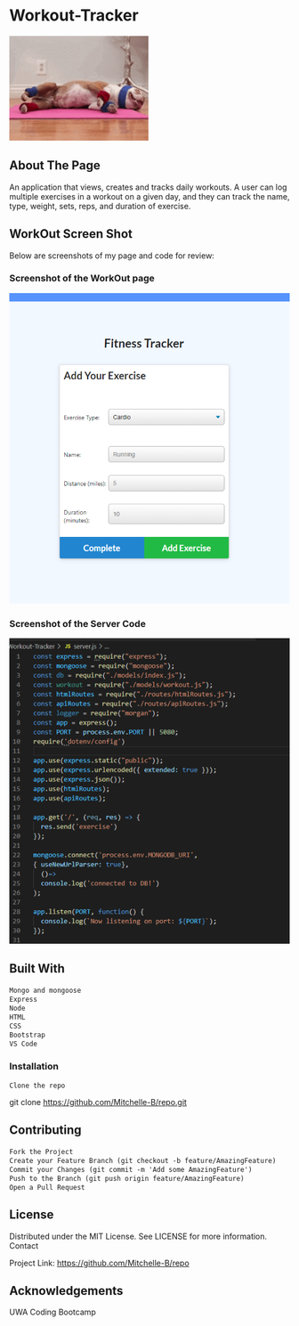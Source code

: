 # Workout-Tracker

![Gif](assets/workout.gif)

## About The Page ## 

An application that views, creates and tracks daily workouts. A user can log multiple exercises in a workout on a given day, and they can track the name, type, weight, sets, reps, and duration of exercise.

## WorkOut Screen Shot ##

Below are screenshots of my page and code for review:

### Screenshot of the WorkOut page ###

![Screenshot of the website](assets/workout.png)

### Screenshot of the Server Code ###

![Screenshot of the HTML Code](assets/servercode.png)

## Built With ##

    Mongo and mongoose
    Express
    Node
    HTML 
    CSS 
    Bootstrap
    VS Code


### Installation ###

    Clone the repo

git clone https://github.com/Mitchelle-B/repo.git

## Contributing ##

    Fork the Project
    Create your Feature Branch (git checkout -b feature/AmazingFeature)
    Commit your Changes (git commit -m 'Add some AmazingFeature')
    Push to the Branch (git push origin feature/AmazingFeature)
    Open a Pull Request

## License ##

Distributed under the MIT License. See LICENSE for more information.
Contact

Project Link: https://github.com/Mitchelle-B/repo

## Acknowledgements ##

UWA Coding Bootcamp 